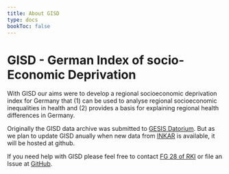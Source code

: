 ```yaml
---
title: About GISD
type: docs
bookToc: false
---
```


# GISD - German Index of socio-Economic Deprivation

With GISD our aims were to develop a regional socioeconomic deprivation index for Germany that (1) can be used to analyse regional socioeconomic inequalities in health and (2) provides a basis for explaining regional health differences in Germany.

Originally the GISD data archive was submitted to [GESIS Datorium](https://data.gesis.org/sharing/#!Detail/10.7802/1460). But as we plan to update GISD anually when new data from [INKAR](https://www.inkar.de) is available, it will be hosted at github.

If you need help with GISD please feel free to contact [FG 28 of RKI](https://www.rki.de/DE/Content/Institut/OrgEinheiten/Abt2/FG28/fg28_node.html) or file an Issue at [GitHub](https://github.com/Skeiwalkski/GISD).
